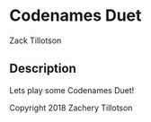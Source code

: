 # Codenames Duet
Zack Tillotson

## Description

Lets play some Codenames Duet!


Copyright 2018 Zachery Tillotson